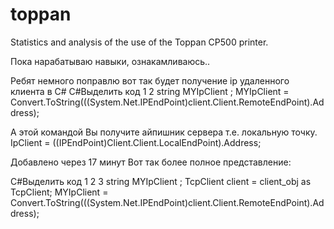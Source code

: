 # toppan
Statistics and analysis of the use of the Toppan CP500 printer.

Пока нарабатываю навыки, ознакамливаюсь..

Ребят немного поправлю вот так будет получение ip удаленного клиента в C#
C#Выделить код
1
2
string MYIpClient ;
MYIpClient = Convert.ToString(((System.Net.IPEndPoint)client.Client.RemoteEndPoint).Address);




А этой командой Вы получите айпишник сервера т.е. локальную точку.
IpClient = ((IPEndPoint)Client.Client.LocalEndPoint).Address;

Добавлено через 17 минут
Вот так более полное представление:


C#Выделить код
1
2
3
string MYIpClient ;
TcpClient client = client_obj as TcpClient;
MYIpClient = Convert.ToString(((System.Net.IPEndPoint)client.Client.RemoteEndPoint).Address);
